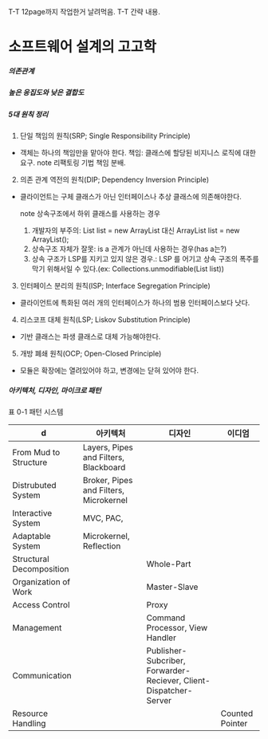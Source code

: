 T-T 12page까지 작업한거 날려먹음. T-T
간략 내용.
# 소프트웨어 설계의 고고학
##### 의존관계
##### 높은 응집도와 낮은 결합도
##### 5대 원칙 정리
1. 단일 책임의 원칙(SRP; Single Responsibility Principle)
 - 객체는 하나의 책임만을 맡아야 한다.
 책임: 클래스에 할당된 비지니스 로직에 대한 요구.
    note
    리팩토링 기법 책임 분배.

2. 의존 관계 역전의 원칙(DIP; Dependency Inversion Principle)
 - 클라이언트는 구체 클래스가 아닌 인터페이스나 추상 클래스에 의존해야한다.

    note
    상속구조에서 하위 클래스를 사용하는 경우
    1. 개발자의 부주의: List list = new ArrayList 대신 ArrayList list = new ArrayList();
    2. 상속구조 자체가 잘못: is a 관계가 아닌데 사용하는 경우(has a는?)
    3. 상속 구조가 LSP를 지키고 있지 않은 경우.: LSP 를 어기고 상속 구조의 폭주를 막기 위해서일 수 있다.(ex: Collections.unmodifiable(List list))
3. 인터페이스 분리의 원칙(ISP; Interface Segregation Principle)
 - 클라이언트에 특화된 여러 개의 인터페이스가 하나의 범용 인터페이스보다 낫다.
4. 리스코프 대체 원칙(LSP; Liskov Substitution Principle)
 - 기반 클래스는 파생 클래스로 대체 가능해야한다.

5. 개방 폐쇄 원칙(OCP; Open-Closed Principle)
 - 모듈은 확장에는 열려있어야 하고, 변경에는 닫혀 있어야 한다.

##### 아키텍처, 디자인, 마이크로 패턴

표 0-1 패턴 시스템

d|아키텍처|디자인|이디엄
-|-|-|-
From Mud to Structure|Layers, Pipes and Filters, Blackboard| |
Distrubuted System | Broker, Pipes and Filters, Microkernel||
Interactive System| MVC, PAC, ||
Adaptable System | Microkernel, Reflection ||
Structural Decomposition||Whole-Part|
Organization of Work||Master-Slave|
Access Control||Proxy|
Management||Command Processor, View Handler|
Communication||Publisher-Subcriber, Forwarder-Reciever, Client-Dispatcher-Server|
Resource Handling|||Counted Pointer
